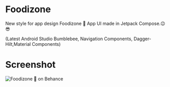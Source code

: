 # Foodizone
New style for app design Foodizone 🍔 App UI made in Jetpack Compose.😉😎

(Latest Android Studio Bumblebee, Navigation Components,
Dagger-Hilt,Material Components)

# Screenshot

![Foodizone 🍔 on Behance](https://user-images.githubusercontent.com/25154589/155497551-d350a5c6-1fb4-41c1-a4a0-74c11532f523.png)